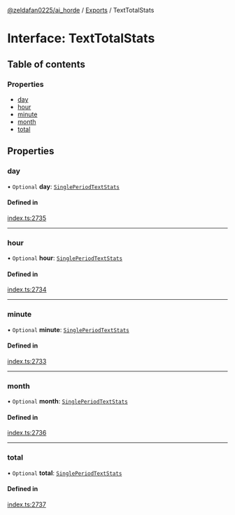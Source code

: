 [@zeldafan0225/ai_horde](../README.md) / [Exports](../modules.md) / TextTotalStats

# Interface: TextTotalStats

## Table of contents

### Properties

- [day](TextTotalStats.md#day)
- [hour](TextTotalStats.md#hour)
- [minute](TextTotalStats.md#minute)
- [month](TextTotalStats.md#month)
- [total](TextTotalStats.md#total)

## Properties

### day

• `Optional` **day**: [`SinglePeriodTextStats`](SinglePeriodTextStats.md)

#### Defined in

[index.ts:2735](https://github.com/ZeldaFan0225/ai_horde/blob/100bbe4/index.ts#L2735)

___

### hour

• `Optional` **hour**: [`SinglePeriodTextStats`](SinglePeriodTextStats.md)

#### Defined in

[index.ts:2734](https://github.com/ZeldaFan0225/ai_horde/blob/100bbe4/index.ts#L2734)

___

### minute

• `Optional` **minute**: [`SinglePeriodTextStats`](SinglePeriodTextStats.md)

#### Defined in

[index.ts:2733](https://github.com/ZeldaFan0225/ai_horde/blob/100bbe4/index.ts#L2733)

___

### month

• `Optional` **month**: [`SinglePeriodTextStats`](SinglePeriodTextStats.md)

#### Defined in

[index.ts:2736](https://github.com/ZeldaFan0225/ai_horde/blob/100bbe4/index.ts#L2736)

___

### total

• `Optional` **total**: [`SinglePeriodTextStats`](SinglePeriodTextStats.md)

#### Defined in

[index.ts:2737](https://github.com/ZeldaFan0225/ai_horde/blob/100bbe4/index.ts#L2737)
